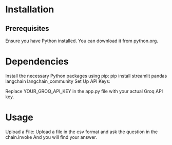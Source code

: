 # Installation
## Prerequisites
Ensure you have Python installed. You can download it from python.org.
# Dependencies
Install the necessary Python packages using pip:
pip install streamlit pandas langchain langchain_community
Set Up API Keys:

Replace YOUR_GROQ_API_KEY in the app.py file with your actual Groq API key.
# Usage
Upload a File: Upload a file in the csv format and ask the question in the chain.invoke
And you will find your answer.
